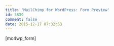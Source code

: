 ```yaml
---
title: 'MailChimp for WordPress: Form Preview'
id: 5839
comment: false
date: 2015-12-17 07:32:53
---
```


[mc4wp_form]